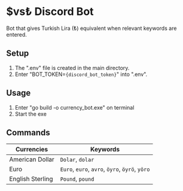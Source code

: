 # $vs₺ Discord Bot 

Bot that gives Turkish Lira (₺) equivalent when relevant keywords are entered.

## Setup

 1. The ".env" file is created in the main directory.  
 2.  Enter "BOT_TOKEN=`{discord_bot_token}`" into ".env".

## Usage

 1. Enter "go build -o currency_bot.exe" on terminal
 2. Start the exe
 
## Commands

|        Currencies        |Keywords |
|----------------|-------------------------------|
|American Dollar|`Dolar`, `dolar`            |
|Euro          |`Euro`, `euro`, `avro`, `öyro`, `öyrö`, `yöro`            |
|English Sterling          |`Pound`, `pound`|
